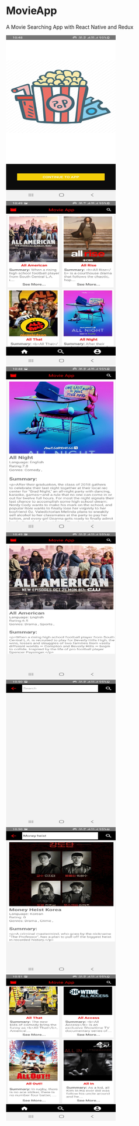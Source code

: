 # MovieApp
A Movie Searching App with React Native and Redux

<Img src="https://github.com/ravindrapratappatel/MovieApp/blob/main/screenshot/1.jpg" width=300px, height=450px  /> <Img src="https://github.com/ravindrapratappatel/MovieApp/blob/main/screenshot/2.jpg" width=300px, height=450px  /> <Img src="https://github.com/ravindrapratappatel/MovieApp/blob/main/screenshot/3.jpg" width=300px, height=450px  />
<Img src="https://github.com/ravindrapratappatel/MovieApp/blob/main/screenshot/4.jpg" width=300px, height=400px  />
<Img src="https://github.com/ravindrapratappatel/MovieApp/blob/main/screenshot/5.jpg" width=300px, height=400px  />
<Img src="https://github.com/ravindrapratappatel/MovieApp/blob/main/screenshot/6.jpg" width=300px, height=400px  />
<Img src="https://github.com/ravindrapratappatel/MovieApp/blob/main/screenshot/7.jpg" width=300px, height=400px  />
